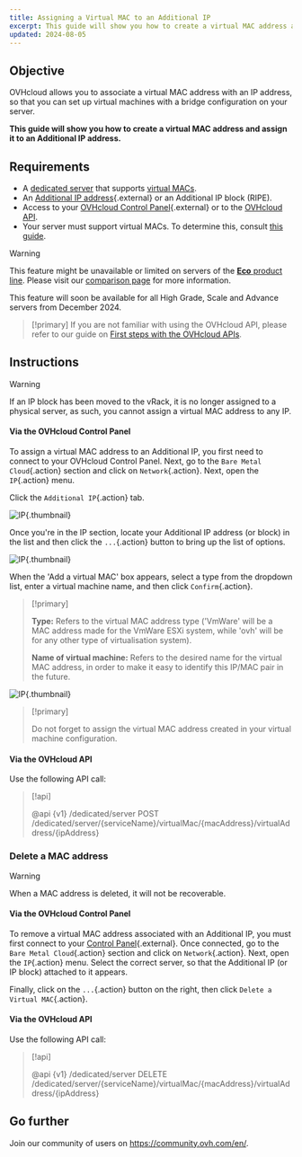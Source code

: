 ```yaml
---
title: Assigning a Virtual MAC to an Additional IP
excerpt: This guide will show you how to create a virtual MAC address and assign it to an Additional IP address.
updated: 2024-08-05
---
```


## Objective

OVHcloud allows you to associate a virtual MAC address with an IP address, so that you can set up virtual machines with a bridge configuration on your server.

**This guide will show you how to create a virtual MAC address and assign it to an Additional IP address.**

## Requirements

- A [dedicated server](https://www.ovhcloud.com/en-gb/bare-metal/) that supports [virtual MACs](/pages/bare_metal_cloud/dedicated_servers/network_support_virtual_mac).
- An [Additional IP address](https://www.ovhcloud.com/en-gb/bare-metal/ip/){.external} or an Additional IP block (RIPE).
- Access to your [OVHcloud Control Panel](/links/manager){.external} or to the [OVHcloud API](https://api.ovh.com/).
- Your server must support virtual MACs. To determine this, consult [this guide](/pages/bare_metal_cloud/dedicated_servers/network_support_virtual_mac).

> [!warning]
> This feature might be unavailable or limited on servers of the [**Eco** product line](/links/bare-metal/eco-about).
> Please visit our [comparison page](/links/bare-metal/eco-compare) for more information.
>
> This feature will soon be available for all High Grade, Scale and Advance servers from December 2024.
> 

> [!primary]
> If you are not familiar with using the OVHcloud API, please refer to our guide on [First steps with the OVHcloud APIs](/pages/manage_and_operate/api/first-steps).

## Instructions

> [!warning]
>
> If an IP block has been moved to the vRack, it is no longer assigned to a physical server, as such, you cannot assign a virtual MAC address to any IP.
>

#### Via the OVHcloud Control Panel

To assign a virtual MAC address to an Additional IP, you first need to connect to your OVHcloud Control Panel. Next, go to the `Bare Metal Cloud`{.action} section and click on `Network`{.action}. Next, open the `IP`{.action} menu.

Click the `Additional IP`{.action} tab.

![IP](images/manageIPs2022.png){.thumbnail}

Once you're in the IP section, locate your Additional IP address (or block) in the list and then click the `...`{.action} button to bring up the list of options.

![IP](images/addvmac.png){.thumbnail}

When the 'Add a virtual MAC' box appears, select a type from the dropdown list, enter a virtual machine name, and then click `Confirm`{.action}.

> [!primary]
>
> **Type:** Refers to the virtual MAC address type ('VmWare' will be a MAC address made for the VmWare ESXi system, while 'ovh' will be for any other type of virtualisation system).
>
> **Name of virtual machine:** Refers to the desired name for the virtual MAC address, in order to make it easy to identify this IP/MAC pair in the future.
>

![IP](images/addvmac2.png){.thumbnail}

> [!primary]
>
> Do not forget to assign the virtual MAC address created in your virtual machine configuration.
>

#### Via the OVHcloud API

Use the following API call:

> [!api]
>
> @api {v1} /dedicated/server POST /dedicated/server/{serviceName}/virtualMac/{macAddress}/virtualAddress/{ipAddress}

### Delete a MAC address

> [!warning]
>
> When a MAC address is deleted, it will not be recoverable.
> 

#### Via the OVHcloud Control Panel

To remove a virtual MAC address associated with an Additional IP, you must first connect to your [Control Panel](/links/manager){.external}. Once connected, go to the `Bare Metal Cloud`{.action} section and click on `Network`{.action}. Next, open the `IP`{.action} menu. Select the correct server, so that the Additional IP (or IP block) attached to it appears.

Finally, click on the `...`{.action} button on the right, then click `Delete a Virtual MAC`{.action}.

#### Via the OVHcloud API

Use the following API call:

> [!api]
>
> @api {v1} /dedicated/server DELETE /dedicated/server/{serviceName}/virtualMac/{macAddress}/virtualAddress/{ipAddress}
>

## Go further

Join our community of users on <https://community.ovh.com/en/>.
